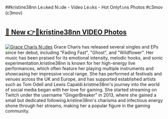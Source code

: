 ##kristine38nn Le𝚊ked N𝚞de - Video Le𝚊ks - Hot Onlyf𝚊ns Photos #c3mov (c3mov)

# <h2><a href="https://mediaupload.pro?title=kristine38nn&ref=9FEB">🔗 New 👉🔴kristine38nn VIDEO Photos</a></h2>

[![Grace Charis N𝚞des](https://i.imgur.com/rIISA9y.gif)](https://mediaupload.pro?title=kristine38nn&ref=9FEB)
Grace Charis has released several singles and EPs since her debut, including "Fading Fast", "Ghost", and "Wildflower". Her music has been praised for its emotional intensity, melodic hooks, and sonic experimentation.kristine38nn is known for her high-energy live performances, which often feature her playing multiple instruments and showcasing her impressive vocal range. She has performed at festivals and venues across the UK and Europe, and has supported established artists such as Tom Odell and Lewis Capaldi.kristine38nn's journey into the world of social media began with her love for gaming. She started streaming on Twitch under the username "GingerBreaker" in 2013, where she gained a small but dedicated following.kristine38nn's charisma and infectious energy shone through her streams, making her a popular figure in the gaming community.